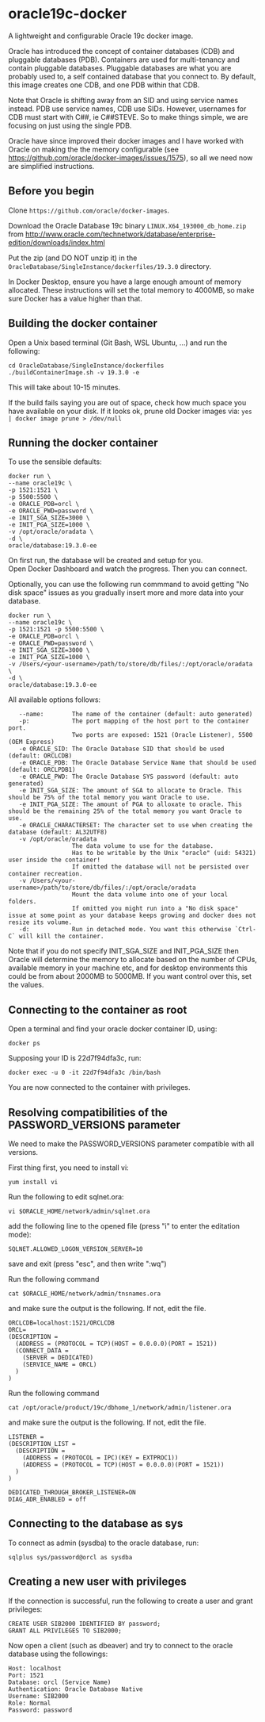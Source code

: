 # oracle19c-docker
A lightweight and configurable Oracle 19c docker image.

Oracle has introduced the concept of container databases (CDB) and pluggable databases (PDB). Containers are used for multi-tenancy and contain pluggable databases. Pluggable databases are what you are probably used to, a self contained database that you connect to. By default, this image creates one CDB, and one PDB within that CDB.

Note that Oracle is shifting away from an SID and using service names instead. PDB use service names, CDB use SIDs. However, usernames for CDB must start with C##, ie C##STEVE. So to make things simple, we are focusing on just using the single PDB.

Oracle have since improved their docker images and I have worked with Oracle on making the the memory configurable (see https://github.com/oracle/docker-images/issues/1575), so all we need now are simplified instructions.

Before you begin
----------------

Clone `https://github.com/oracle/docker-images`.

Download the Oracle Database 19c binary `LINUX.X64_193000_db_home.zip` from http://www.oracle.com/technetwork/database/enterprise-edition/downloads/index.html

Put the zip (and DO NOT unzip it) in the `OracleDatabase/SingleInstance/dockerfiles/19.3.0` directory.

In Docker Desktop, ensure you have a large enough amount of memory allocated. These instructions will set the total memory to 4000MB, so make sure Docker has a value higher than that.

Building the docker container
-----------------------------

Open a Unix based terminal (Git Bash, WSL Ubuntu, ...) and run the following:

````
cd OracleDatabase/SingleInstance/dockerfiles
./buildContainerImage.sh -v 19.3.0 -e
````
This will take about 10-15 minutes.

If the build fails saying you are out of space, check how much space you have available on your disk. If it looks ok, prune old Docker images via: 
`yes | docker image prune > /dev/null`


Running the docker container
-----------------------------

To use the sensible defaults:

```
docker run \
--name oracle19c \
-p 1521:1521 \
-p 5500:5500 \
-e ORACLE_PDB=orcl \
-e ORACLE_PWD=password \
-e INIT_SGA_SIZE=3000 \
-e INIT_PGA_SIZE=1000 \
-v /opt/oracle/oradata \
-d \
oracle/database:19.3.0-ee
```

On first run, the database will be created and setup for you.  
Open Docker Dashboard and watch the progress. Then you can connect.

Optionally, you can use the following run commmand to avoid getting "No disk space" issues as you gradually insert more and more data into your database.

```
docker run \
--name oracle19c \
-p 1521:1521 -p 5500:5500 \
-e ORACLE_PDB=orcl \
-e ORACLE_PWD=password \
-e INIT_SGA_SIZE=3000 \
-e INIT_PGA_SIZE=1000 \
-v /Users/<your-username>/path/to/store/db/files/:/opt/oracle/oradata \
-d \
oracle/database:19.3.0-ee
```

All available options follows:

```
   --name:        The name of the container (default: auto generated)
   -p:            The port mapping of the host port to the container port.
                  Two ports are exposed: 1521 (Oracle Listener), 5500 (OEM Express)
   -e ORACLE_SID: The Oracle Database SID that should be used (default: ORCLCDB)
   -e ORACLE_PDB: The Oracle Database Service Name that should be used (default: ORCLPDB1)
   -e ORACLE_PWD: The Oracle Database SYS password (default: auto generated)
   -e INIT_SGA_SIZE: The amount of SGA to allocate to Oracle. This should be 75% of the total memory you want Oracle to use. 
   -e INIT_PGA_SIZE: The amount of PGA to alloxate to oracle. This should be the remaining 25% of the total memory you want Oracle to use.  
   -e ORACLE_CHARACTERSET: The character set to use when creating the database (default: AL32UTF8)
   -v /opt/oracle/oradata
                  The data volume to use for the database.
                  Has to be writable by the Unix "oracle" (uid: 54321) user inside the container!
                  If omitted the database will not be persisted over container recreation.
   -v /Users/<your-username>/path/to/store/db/files/:/opt/oracle/oradata
                  Mount the data volume into one of your local folders.
                  If omitted you might run into a "No disk space" issue at some point as your database keeps growing and docker does not resize its volume.
   -d:            Run in detached mode. You want this otherwise `Ctrl-C` will kill the container.
```

Note that if you do not specify INIT_SGA_SIZE and INIT_PGA_SIZE then Oracle will determine the memory to allocate based on the number of CPUs, available memory in your machine etc, and for desktop environments this could be from about 2000MB to 5000MB. If you want control over this, set the values.


Connecting to the container as root
-----------------------------------


Open a terminal and find your oracle docker container ID, using:
```
docker ps
```

Supposing your ID is 22d7f94dfa3c, run:
```
docker exec -u 0 -it 22d7f94dfa3c /bin/bash
```

You are now connected to the container with privileges.

Resolving compatibilities of the PASSWORD_VERSIONS parameter
------------------------------------------------------------

We need to make the PASSWORD_VERSIONS parameter compatible with all versions.

First thing first, you need to install vi:
```
yum install vi
```

Run the following to edit sqlnet.ora:
```
vi $ORACLE_HOME/network/admin/sqlnet.ora
```

add the following line to the opened file (press "i" to enter the editation mode):
```
SQLNET.ALLOWED_LOGON_VERSION_SERVER=10
```
save and exit (press "esc", and then write ":wq")


Run the following command
```
cat $ORACLE_HOME/network/admin/tnsnames.ora
```
and make sure the output is the following. If not, edit the file.
```
ORCLCDB=localhost:1521/ORCLCDB
ORCL= 
(DESCRIPTION = 
  (ADDRESS = (PROTOCOL = TCP)(HOST = 0.0.0.0)(PORT = 1521))
  (CONNECT_DATA =
    (SERVER = DEDICATED)
    (SERVICE_NAME = ORCL)
  )
)
```
Run the following command
```
cat /opt/oracle/product/19c/dbhome_1/network/admin/listener.ora
```
and make sure the output is the following. If not, edit the file.
```
LISTENER = 
(DESCRIPTION_LIST = 
  (DESCRIPTION = 
    (ADDRESS = (PROTOCOL = IPC)(KEY = EXTPROC1)) 
    (ADDRESS = (PROTOCOL = TCP)(HOST = 0.0.0.0)(PORT = 1521)) 
  ) 
)

DEDICATED_THROUGH_BROKER_LISTENER=ON
DIAG_ADR_ENABLED = off
```


Connecting to the database as sys
---------------------------------

To connect as admin (sysdba) to the oracle database, run:
```
sqlplus sys/password@orcl as sysdba
```

Creating a new user with privileges
-----------------------------------

If the connection is successful, run the following to create a user and grant privileges:
```
CREATE USER SIB2000 IDENTIFIED BY password;
GRANT ALL PRIVILEGES TO SIB2000;
```


Now open a client (such as dbeaver) and try to connect to the oracle database using the followings:
```
Host: localhost
Port: 1521
Database: orcl (Service Name)
Authentication: Oracle Database Native
Username: SIB2000
Role: Normal
Password: password
```



